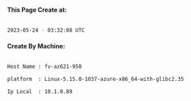 
   
#### This Page Create at:

```bash

2023-05-24 - 03:32:08 UTC

```

#### Create By Machine:

```bash

Host Name : fv-az621-950

platform  : Linux-5.15.0-1037-azure-x86_64-with-glibc2.35

Ip Local  : 10.1.0.89

```

